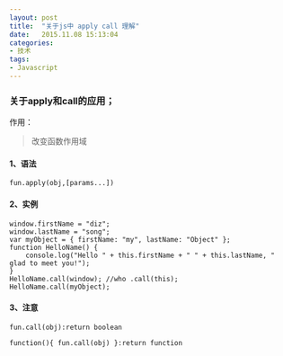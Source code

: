 ```yaml
---
layout: post
title:  "关于js中 apply call 理解"
date:   2015.11.08 15:13:04 
categories:
- 技术
tags:
- Javascript
---
```

### 关于apply和call的应用；
作用：

> 改变函数作用域

#### 1、语法
	
	fun.apply(obj,[params...])

#### 2、实例
	
	window.firstName = "diz";
	window.lastName = "song";
	var myObject = { firstName: "my", lastName: "Object" };
	function HelloName() {
		console.log("Hello " + this.firstName + " " + this.lastName, " glad to meet you!");
	}
	HelloName.call(window); //who .call(this);
	HelloName.call(myObject); 

#### 3、注意

	fun.call(obj):return boolean

	function(){ fun.call(obj) }:return function 


